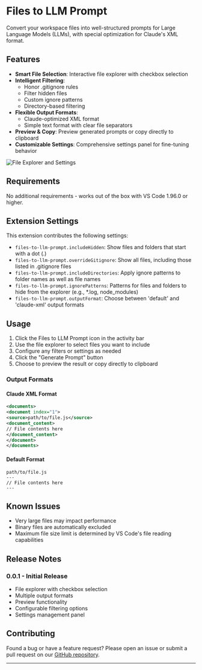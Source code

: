 # Files to LLM Prompt

Convert your workspace files into well-structured prompts for Large Language Models (LLMs), with special optimization for Claude's XML format.

## Features

- **Smart File Selection**: Interactive file explorer with checkbox selection
- **Intelligent Filtering**:
  - Honor .gitignore rules
  - Filter hidden files
  - Custom ignore patterns
  - Directory-based filtering
- **Flexible Output Formats**:
  - Claude-optimized XML format
  - Simple text format with clear file separators
- **Preview & Copy**: Preview generated prompts or copy directly to clipboard
- **Customizable Settings**: Comprehensive settings panel for fine-tuning behavior

![File Explorer and Settings](images/main-interface.png)

## Requirements

No additional requirements - works out of the box with VS Code 1.96.0 or higher.

## Extension Settings

This extension contributes the following settings:

* `files-to-llm-prompt.includeHidden`: Show files and folders that start with a dot (.)
* `files-to-llm-prompt.overrideGitignore`: Show all files, including those listed in .gitignore files
* `files-to-llm-prompt.includeDirectories`: Apply ignore patterns to folder names as well as file names
* `files-to-llm-prompt.ignorePatterns`: Patterns for files and folders to hide from the explorer (e.g., *.log, node_modules)
* `files-to-llm-prompt.outputFormat`: Choose between 'default' and 'claude-xml' output formats

## Usage

1. Click the Files to LLM Prompt icon in the activity bar
2. Use the file explorer to select files you want to include
3. Configure any filters or settings as needed
4. Click the "Generate Prompt" button
5. Choose to preview the result or copy directly to clipboard

### Output Formats

#### Claude XML Format
```xml
<documents>
<document index="1">
<source>path/to/file.js</source>
<document_content>
// File contents here
</document_content>
</document>
</documents>
```

#### Default Format
```
path/to/file.js
---
// File contents here
---
```

## Known Issues

- Very large files may impact performance
- Binary files are automatically excluded
- Maximum file size limit is determined by VS Code's file reading capabilities

## Release Notes

### 0.0.1 - Initial Release

- File explorer with checkbox selection
- Multiple output formats
- Preview functionality
- Configurable filtering options
- Settings management panel

## Contributing

Found a bug or have a feature request? Please open an issue or submit a pull request on our [GitHub repository](https://github.com/DhruvParikh1/files-to-llm-prompt).

---
